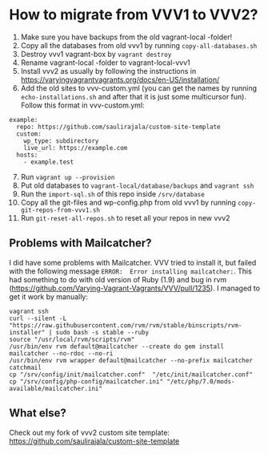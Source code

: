 # How to migrate from VVV1 to VVV2?

1. Make sure you have backups from the old vagrant-local -folder!
2. Copy all the databases from old vvv1 by running `copy-all-databases.sh`
3. Destroy vvv1 vagrant-box by `vagrant destroy`
4. Rename vagrant-local -folder to vagrant-local-vvv1
5. Install vvv2 as usually by following the instructions in https://varyingvagrantvagrants.org/docs/en-US/installation/
6. Add the old sites to vvv-custom.yml (you can get the names by running `echo-installations.sh` and after that it is just some multicursor fun). Follow this format in vvv-custom.yml:
```
example:
  repo: https://github.com/saulirajala/custom-site-template
  custom:
    wp_type: subdirectory
    live_url: https://example.com
  hosts:
    - example.test
```

7. Run `vagrant up --provision`
8. Put old databases to `vagrant-local/database/backups` and `vagrant ssh`
9. Run the `import-sql.sh` of this repo inside `/srv/database`
10. Copy all the git-files and wp-config.php from old vvv1 by running `copy-git-repos-from-vvv1.sh`
11. Run `git-reset-all-repos.sh` to reset all your repos in new vvv2

## Problems with Mailcatcher?
I did have some problems with Mailcatcher. VVV tried to install it, but failed
with the following message `ERROR:  Error installing mailcatcher:`. This had
something to do with old version of Ruby (1.9) and bug in rvm
(https://github.com/Varying-Vagrant-Vagrants/VVV/pull/1235). I managed to get it
work by manually:
```
vagrant ssh
curl --silent -L "https://raw.githubusercontent.com/rvm/rvm/stable/binscripts/rvm-installer" | sudo bash -s stable --ruby
source "/usr/local/rvm/scripts/rvm"
/usr/bin/env rvm default@mailcatcher --create do gem install mailcatcher --no-rdoc --no-ri
/usr/bin/env rvm wrapper default@mailcatcher --no-prefix mailcatcher catchmail
cp "/srv/config/init/mailcatcher.conf"  "/etc/init/mailcatcher.conf"
cp "/srv/config/php-config/mailcatcher.ini" "/etc/php/7.0/mods-available/mailcatcher.ini"
```

## What else?
Check out my fork of vvv2 custom site template: https://github.com/saulirajala/custom-site-template
